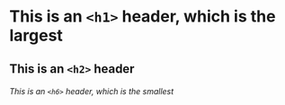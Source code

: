 # This is an `<h1>` header, which is the largest

## This is an `<h2>` header

###### This is an `<h6>` header, which is the smallest

